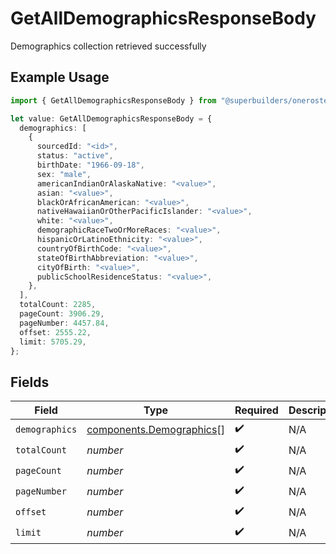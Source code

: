 # GetAllDemographicsResponseBody

Demographics collection retrieved successfully

## Example Usage

```typescript
import { GetAllDemographicsResponseBody } from "@superbuilders/oneroster/models/operations";

let value: GetAllDemographicsResponseBody = {
  demographics: [
    {
      sourcedId: "<id>",
      status: "active",
      birthDate: "1966-09-18",
      sex: "male",
      americanIndianOrAlaskaNative: "<value>",
      asian: "<value>",
      blackOrAfricanAmerican: "<value>",
      nativeHawaiianOrOtherPacificIslander: "<value>",
      white: "<value>",
      demographicRaceTwoOrMoreRaces: "<value>",
      hispanicOrLatinoEthnicity: "<value>",
      countryOfBirthCode: "<value>",
      stateOfBirthAbbreviation: "<value>",
      cityOfBirth: "<value>",
      publicSchoolResidenceStatus: "<value>",
    },
  ],
  totalCount: 2285,
  pageCount: 3906.29,
  pageNumber: 4457.84,
  offset: 2555.22,
  limit: 5705.29,
};
```

## Fields

| Field                                                                | Type                                                                 | Required                                                             | Description                                                          |
| -------------------------------------------------------------------- | -------------------------------------------------------------------- | -------------------------------------------------------------------- | -------------------------------------------------------------------- |
| `demographics`                                                       | [components.Demographics](../../models/components/demographics.md)[] | :heavy_check_mark:                                                   | N/A                                                                  |
| `totalCount`                                                         | *number*                                                             | :heavy_check_mark:                                                   | N/A                                                                  |
| `pageCount`                                                          | *number*                                                             | :heavy_check_mark:                                                   | N/A                                                                  |
| `pageNumber`                                                         | *number*                                                             | :heavy_check_mark:                                                   | N/A                                                                  |
| `offset`                                                             | *number*                                                             | :heavy_check_mark:                                                   | N/A                                                                  |
| `limit`                                                              | *number*                                                             | :heavy_check_mark:                                                   | N/A                                                                  |